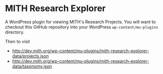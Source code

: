 # MITH Research Explorer

A WordPress plugin for viewing MITH's Research Projects. You will want to 
checkout this GitHub repository into your WordPress `wp-content/mu-plugins`
directory.

Then to visit 

* http://dev.mith.org/wp-content/mu-plugins/mith-research-explorer-data/projects.json
* http://dev.mith.org/wp-content/mu-plugins/mith-research-explorer-data/taxonomy.json

